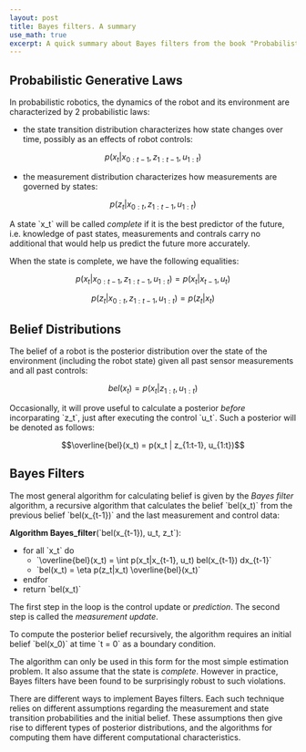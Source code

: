 ```yaml
---
layout: post
title: Bayes filters. A summary
use_math: true
excerpt: A quick summary about Bayes filters from the book "Probabilistic Robotics".
---
```



## Probabilistic Generative Laws

In probabilistic robotics, the dynamics of the robot and its environment are characterized by 2 probabilistic laws:
* the state transition distribution characterizes how state changes over time, possibly as an effects of robot controls: 

$$p(x_t | x_{0:t-1}, z_{1:t-1}, u_{1:t})$$

* the measurement distribution characterizes how measurements are governed by states: 

$$p(z_t | x_{0:t}, z_{1:t-1}, u_{1:t})$$

A state \`x_t\` will be called _complete_ if it is the best predictor of the future, i.e. knowledge of past states, measurements and contrals carry no additional that would help us predict the future more accurately.

When the state is complete, we have the following equalities:

$$p(x_t | x_{0:t-1}, z_{1:t-1}, u_{1:t}) = p(x_t | x_{t-1}, u_t)$$

$$p(z_t | x_{0:t}, z_{1:t-1}, u_{1:t}) = p(z_t | x_t)$$

## Belief Distributions

The belief of a robot is the posterior distribution over the state of the environment (including the robot state) given all past sensor measurements and all past controls:

$$bel(x_t) = p(x_t | z_{1:t}, u_{1:t})$$

Occasionally, it will prove useful to calculate a posterior _before_ incorparating \`z_t\`, just after executing the control \`u_t\`. Such a posterior will be denoted as follows:

$$\overline{bel}(x_t) = p(x_t | z_{1:t-1}, u_{1:t})$$

## Bayes Filters

The most general algorithm for calculating belief is given by the _Bayes filter_ algorithm, a recursive algorithm that calculates the belief \`bel(x_t)\` from the previous belief \`bel(x_{t-1})\` and the last measurement and control data:

__Algorithm Bayes_filter__(\`bel(x_{t-1}), u_t, z_t\`):
* for all \`x_t\` do
	* \`\overline{bel}(x_t) = \int p(x_t|x_{t-1}, u_t) bel(x_{t-1}) dx_{t-1}\`
	* \`bel(x_t) = \eta p(z_t|x_t) \overline{bel}(x_t)\`
* endfor
* return \`bel(x_t)\`

The first step in the loop is the control update or _prediction_. The second step is called the _measurement update_.

To compute the posterior belief recursively, the algorithm requires an initial belief \`bel(x_0)\` at time \`t = 0\` as a boundary condition.

The algorithm can only be used in this form for the most simple estimation problem. It also assume that the state is _complete_. However in practice, Bayes filters have been found to be surprisingly robust to such violations.

There are different ways to implement Bayes filters. Each such technique relies on different assumptions regarding the measurement and state transition probabilities and the initial belief. These assumptions then give rise to different types of posterior distributions, and the algorithms for computing them have different computational characteristics.

